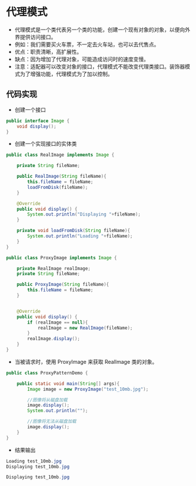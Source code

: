 # 代理模式
* 代理模式是一个类代表另一个类的功能，创建一个现有对象的对象，以便向外界提供访问接口。
* 例如：我们需要买火车票，不一定去火车站，也可以去代售点。
* 优点：职责清晰，高扩展性。
* 缺点：因为增加了代理对象，可能造成访问时的速度变慢。
* 注意：适配器可以改变对象的接口，代理模式不能改变代理类接口。装饰器模式为了增强功能，代理模式为了加以控制。
## 代码实现
* 创建一个接口
```java
public interface Image {
    void display();
}
```
* 创建一个实现接口的实体类
```java
public class RealImage implements Image {

    private String fileName;

    public RealImage(String fileName){
        this.fileName = fileName;
        loadFromDisk(fileName);
    }

    @Override
    public void display() {
        System.out.println("Displaying "+fileName);
    }

    private void loadFromDisk(String fileName){
        System.out.println("Loading "+fileName);
    }
}
```
```java
public class ProxyImage implements Image {

    private RealImage realImage;
    private String fileName;

    public ProxyImage(String fileName){
        this.fileName = fileName;
    }


    @Override
    public void display() {
        if (realImage == null){
            realImage = new RealImage(fileName);
        }
        realImage.display();
    }
}
```
* 当被请求时，使用 ProxyImage 来获取 RealImage 类的对象。
```java
public class ProxyPatternDemo {

    public static void main(String[] args){
        Image image = new ProxyImage("test_10mb.jpg");

        //图像将从磁盘加载
        image.display();
        System.out.println("");

        //图像将无法从磁盘加载
        image.display();
    }
}
```
* 结果输出
```java
Loading test_10mb.jpg
Displaying test_10mb.jpg

Displaying test_10mb.jpg
```
